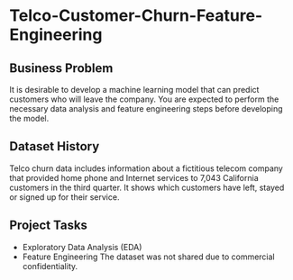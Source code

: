 # Telco-Customer-Churn-Feature-Engineering

## Business Problem
It is desirable to develop a machine learning model that can predict customers who will leave the company. You are expected to perform the necessary data analysis and feature engineering steps before developing the model.

## Dataset History
Telco churn data includes information about a fictitious telecom company that provided home phone and Internet services to 7,043 California customers in the third quarter. It shows which customers have left, stayed or signed up for their service.

## Project Tasks
* Exploratory Data Analysis (EDA)
* Feature Engineering
The dataset was not shared due to commercial confidentiality.
